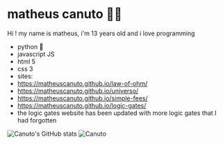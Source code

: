 

<!--
**matheuscanuto/matheuscanuto** is a ✨ _special_ ✨ repository because its `README.md` (this file) appears on your GitHub profile.

Here are some ideas to get you started:

- 🔭 I’m currently working on ...
- 🌱 I’m currently learning ...
- 👯 I’m looking to collaborate on ...
- 🤔 I’m looking for help with ...
- 💬 Ask me about ...
- 📫 How to reach me: ...
- 😄 Pronouns: ...
- ⚡ Fun fact: ...
-->
# matheus canuto 👨‍🔬
Hi ! my name is matheus, i'm 13 years old and i love programming
- python 🐍
- javascript JS
- html 5
- css 3
- sites:
- https://matheuscanuto.github.io/law-of-ohm/
- https://matheuscanuto.github.io/universo/
- https://matheuscanuto.github.io/simple-fees/
- https://matheuscanuto.github.io/logic-gates/
- the logic gates website has been updated with more logic gates that I had forgotten

![Canuto's GitHub stats](https://github-readme-stats.vercel.app/api?username=matheuscanuto&show_icons=true&theme=radical)
![Canuto](https://github-readme-stats.vercel.app/api/top-langs/?username=matheuscanuto&layout=compact&show_icons=true&theme=tokyonight)

